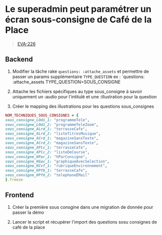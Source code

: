 <!-- 📄 Standard : https://www.notion.so/captive/Le-cadrage-technique-dbb611e45f114737a6b14745caa584e9?pvs=4 -->
# Le superadmin peut paramétrer un écran sous-consigne de Café de la Place

> [EVA-226](https://captive-team.atlassian.net/browse/EVA-226)

## Backend

1. Modifier la tâche rake `questions: :attache_assets` et permettre de passer un params supplémentaire `TYPE_QUESTION`
ex : `questions: :attache_assets TYPE_QUESTION=SOUS_CONSIGNE

2. Attache les fichiers spécifiques au type sous_consigne à savoir uniquement un :audio pour l'intitulé et une :illustration pour la question

3. Créer le mapping des illustrations pour les questions sous_consignes

```ruby
NOM_TECHNIQUES_SOUS_CONSIGNES = {
sous_consigne_LOdi_1: "programmeTele",
sous_consigne_LOdi_2: "programmeTeleZoom",
sous_consigne_ALrd_1: "terrasseCafe",
sous_consigne_ALrd_2: "listeTitresMusique",
sous_consigne_ACrd_1: "magazineSansTexte",
sous_consigne_ACrd_2: "magazineSansTexte",
sous_consigne_APlc_1: "terrasseCafe",
sous_consigne_APlc_2: "listeDeCourse",
sous_consigne_HPar_1: "hParConsigne",
sous_consigne_HGac_1: "graphiqueAvecSelection",
sous_consigne_HCvf_1: "rubriqueEnvironnement",
sous_consigne_HPfb_1: "terrasseCafe",
sous_consigne_HPfb_2: "telephoneEMail"
}.freeze
```

## Frontend

1. Créer la première sous consgine dans une migration de donnée pour passer la démo

2. Lancer le script et récupérer l'import des questions sosu consignes de café de la place
